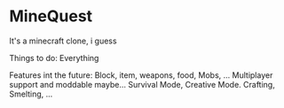 # MineQuest
It's a minecraft clone, i guess

Things to do:
Everything

Features int the future:
Block, item, weapons, food, Mobs, ...
Multiplayer support and moddable maybe...
Survival Mode, Creative Mode.
Crafting, Smelting, ...

